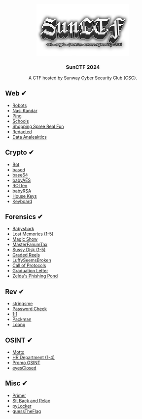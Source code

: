 <p align="center">
    <img src="/logo.png" alt="SunCTF logo" width="300">
</p>

<h3 align="center">SunCTF 2024</h3>

<p align="center">
  A CTF hosted by Sunway Cyber Security Club (CSC).
</p>


## Web ✔
- [Robots](/web_robots)
- [Nasi Kandar](/web_nasi-kandar)
- [Ping](/web_ping)
- [Schools](/web_schools)
- [Shopping Spree Real Fun](/web_shopping-spree-real-fun)
- [Redacted](/web_redacted)
- [Data Analeaktics](/web_data-analeaktics)

## Crypto ✔
- [Bot](/crypto_bot)
- [based](/crypto_based)
- [base64](/crypto_base64)
- [babyAES](/crypto_babyaes)
- [ROTten](/crypto_rotten)
- [babyRSA](/crypto_babyrsa)
- [House Keys](/crypto_house-keys)
- [Keyboard](/crypto_keyboard) 

## Forensics ✔
- [Babyshark](/forensics_babyshark)
- [Lost Memories (1-5)](/forensics_lost-memories)
- [Magic Show](/forensics_magic-show)
- [MasterFanumTax](/forensics_masterfanumtax)
- [Sussy Disk (1-5)](/forensics_sussydisk)
- [Graded Reels](/forensics_graded-reels)
- [LuffySeemsBroken](/forensics_luffyseemsbroken)
- [Call of Protocols](/forensics_call-of-protocols)
- [Graduation Letter](/forensics_graduation-letter)
- [Zelda's Phishing Pond](/forensics_zeldas-phishing-pond)

## Rev ✔
- [stringsme](/rev_stringsme)
- [Password Check](/rev_password-check)
- [1:1](/rev_1-1)
- [Packman](/rev_packman)
- [Loong](/rev_loong)

## OSINT ✔
- [Motto](/osint_motto)
- [HR Department (1-4)](/osint_hr-department)
- [Promo OSINT](/osint_promo-osint)
- [eyesClosed](/osint_eyesclosed)

## Misc ✔
- [Primer](/misc_primer)
- [Sit Back and Relax](/misc_sit-back-and-relax)
- [pyLocker](/misc_pylocker)
- [guessTheFlag](/misc_guesstheflag)
